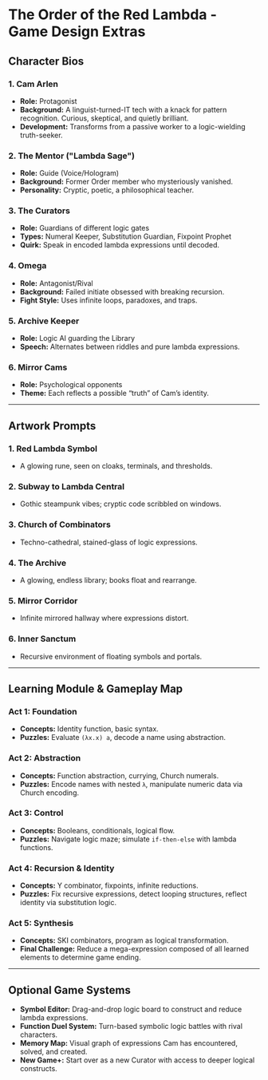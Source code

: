 # The Order of the Red Lambda - Game Design Extras

## Character Bios

### 1. Cam Arlen
- **Role:** Protagonist
- **Background:** A linguist-turned-IT tech with a knack for pattern recognition. Curious, skeptical, and quietly brilliant.
- **Development:** Transforms from a passive worker to a logic-wielding truth-seeker.

### 2. The Mentor ("Lambda Sage")
- **Role:** Guide (Voice/Hologram)
- **Background:** Former Order member who mysteriously vanished.
- **Personality:** Cryptic, poetic, a philosophical teacher.

### 3. The Curators
- **Role:** Guardians of different logic gates
- **Types:** Numeral Keeper, Substitution Guardian, Fixpoint Prophet
- **Quirk:** Speak in encoded lambda expressions until decoded.

### 4. Omega
- **Role:** Antagonist/Rival
- **Background:** Failed initiate obsessed with breaking recursion.
- **Fight Style:** Uses infinite loops, paradoxes, and traps.

### 5. Archive Keeper
- **Role:** Logic AI guarding the Library
- **Speech:** Alternates between riddles and pure lambda expressions.

### 6. Mirror Cams
- **Role:** Psychological opponents
- **Theme:** Each reflects a possible “truth” of Cam’s identity.

---

## Artwork Prompts

### 1. Red Lambda Symbol
- A glowing rune, seen on cloaks, terminals, and thresholds.

### 2. Subway to Lambda Central
- Gothic steampunk vibes; cryptic code scribbled on windows.

### 3. Church of Combinators
- Techno-cathedral, stained-glass of logic expressions.

### 4. The Archive
- A glowing, endless library; books float and rearrange.

### 5. Mirror Corridor
- Infinite mirrored hallway where expressions distort.

### 6. Inner Sanctum
- Recursive environment of floating symbols and portals.

---

## Learning Module & Gameplay Map

### Act 1: Foundation
- **Concepts:** Identity function, basic syntax.
- **Puzzles:** Evaluate `(λx.x) a`, decode a name using abstraction.

### Act 2: Abstraction
- **Concepts:** Function abstraction, currying, Church numerals.
- **Puzzles:** Encode names with nested `λ`, manipulate numeric data via Church encoding.

### Act 3: Control
- **Concepts:** Booleans, conditionals, logical flow.
- **Puzzles:** Navigate logic maze; simulate `if-then-else` with lambda functions.

### Act 4: Recursion & Identity
- **Concepts:** Y combinator, fixpoints, infinite reductions.
- **Puzzles:** Fix recursive expressions, detect looping structures, reflect identity via substitution logic.

### Act 5: Synthesis
- **Concepts:** SKI combinators, program as logical transformation.
- **Final Challenge:** Reduce a mega-expression composed of all learned elements to determine game ending.

---

## Optional Game Systems

- **Symbol Editor:** Drag-and-drop logic board to construct and reduce lambda expressions.
- **Function Duel System:** Turn-based symbolic logic battles with rival characters.
- **Memory Map:** Visual graph of expressions Cam has encountered, solved, and created.
- **New Game+:** Start over as a new Curator with access to deeper logical constructs.

